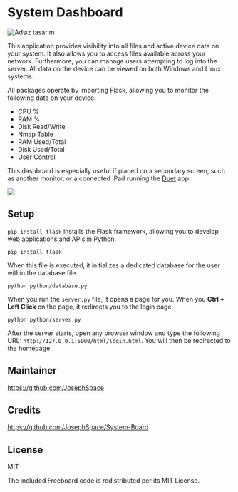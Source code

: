 # System Dashboard

![Adsız tasarım](https://github.com/user-attachments/assets/41c028f1-0705-4a80-bf4d-187f07c8aa1b)

This application provides visibility into all files and active device data on your system. It also allows you to access files available across your network. Furthermore, you can manage users attempting to log into the server. All data on the device can be viewed on both Windows and Linux systems.

All packages operate by importing Flask, allowing you to monitor the following data on your device:

* CPU %
* RAM %
* Disk Read/Write
* Nmap Table
* RAM Used/Total
* Disk Used/Total
* User Control

This dashboard is especially useful if placed on a secondary screen, such as another monitor, or a connected iPad running the [Duet](http://www.duetdisplay.com) app.

![](docs/duet.png)

## Setup

`pip install flask` installs the Flask framework, allowing you to develop web applications and APIs in Python.

```
pip install flask
```
When this file is executed, it initializes a dedicated database for the user within the database file.

```
python python/database.py
```
When you run the `server.py` file, it opens a page for you. When you **Ctrl + Left Click** on the page, it redirects you to the login page.

```
python python/server.py
```

After the server starts, open any browser window and type the following URL: `http://127.0.0.1:5000/html/login.html`. You will then be redirected to the homepage.

## Maintainer

https://github.com/JosephSpace

## Credits

https://github.com/JosephSpace/System-Board 

## License

MIT

The included Freeboard code is redistributed per its MIT License.

